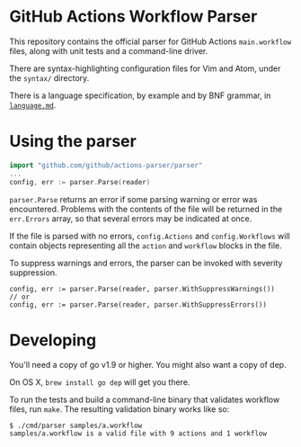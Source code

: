 # GitHub Actions Workflow Parser

This repository contains the official parser for GitHub Actions
`main.workflow` files, along with unit tests and a command-line driver.

There are syntax-highlighting configuration files for Vim and Atom, under
the `syntax/` directory.

There is a language specification, by example and by BNF grammar, in
[`language.md`](language.md).

# Using the parser

```go
import "github.com/github/actions-parser/parser"
...
config, err := parser.Parse(reader)
```

`parser.Parse` returns an error if some parsing warning or error was encountered.
Problems with the contents of the file will be returned in the `err.Errors`
array, so that several errors may be indicated at once.

If the file is parsed with no errors, `config.Actions` and
`config.Workflows` will contain objects representing all the `action` and
`workflow` blocks in the file.

To suppress warnings and errors, the parser can be invoked with severity
suppression.

```
config, err := parser.Parse(reader, parser.WithSuppressWarnings())
// or 
config, err := parser.Parse(reader, parser.WithSuppressErrors())
```

# Developing

You'll need a copy of go v1.9 or higher.  You might also want a copy of
dep.

On OS X, `brew install go dep` will get you there.

To run the tests and build a command-line binary that validates workflow
files, run `make`.  The resulting validation binary works like so:

```
$ ./cmd/parser samples/a.workflow 
samples/a.workflow is a valid file with 9 actions and 1 workflow
```
